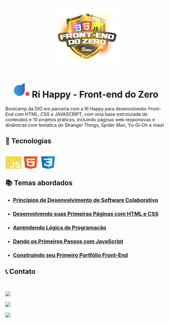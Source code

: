 <div align="center">
<img height="200" width="200" src="Desenvolvimento-colaborativo/img/logo-DIO.webp">
</div>

<h1 style="text-align: center">
<img  height="50" width="50" src="Desenvolvimento-colaborativo/img/logo_DIO.webp">
Ri Happy - Front-end do Zero
</h1>

Bootcamp da DIO em parceria com a RI Happy para desenvolvedor Front-End com HTML, CSS e JAVASCRIPT, com uma base estruturada de conteúdos e 10 projetos práticos, incluindo páginas web responsivas e dinâmicas com temática do Stranger Things, Spider Man, Yu-Gi-Oh e mais!

<h2> 🚀 Tecnologias</h2>

<div style="display: inline_block"><br>
    <img align="center" alt="Misael-Js" height="40" width="50" src="https://raw.githubusercontent.com/devicons/devicon/master/icons/javascript/javascript-plain.svg">
    <img align="center" alt="Misael-HTML" height="40" width="50" src="https://raw.githubusercontent.com/devicons/devicon/master/icons/html5/html5-original.svg">
    <img align="center" alt="Misael-CSS" height="40" width="50" src="https://raw.githubusercontent.com/devicons/devicon/master/icons/css3/css3-original.svg">
</div>

<h2> 📚 Temas abordados</h2>

- ### [Princípios de Desenvolvimento de Software Colaborativo](Desenvolvimento-colaborativo/menu_desenvolvimento-colaborativo.md)

- ### [Desenvolvendo suas Primeiras Páginas com HTML e CSS](HTML-CSS/menu_html-css.md)

- ### [Aprendendo Lógica de Programação](Logica-Programacao/menu_logica-programacao.md)

- ### [Dando os Primeiros Passos com JavaScript](Javascript/menu_javascript.md)

- ### [Construindo seu Primeiro Portfólio Front-End](Projetos-Portfolio/menu_projetos-portifolio.md)

<h2> 📞 Contato</h2>

<div style="display: inline_block"><br>

  <a href="https://instagram.com/misaelvborges" target="_blank"><img src="https://img.shields.io/badge/-Instagram-%23E4405F?style=for-the-badge&logo=instagram&logoColor=white" target="_blank"></a>

  <a href = "mailto:misaelborges1981@gmail.com"><img src="https://img.shields.io/badge/-Gmail-%23333?style=for-the-badge&logo=gmail&logoColor=white" target="_blank"></a>

  <a href="https://www.linkedin.com/in/misael-borges-dev/" target="_blank"><img src="https://img.shields.io/badge/-LinkedIn-%230077B5?style=for-the-badge&logo=linkedin&logoColor=white" target="_blank"></a>
  
</div>